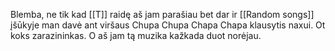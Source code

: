Blemba, ne tik kad [[T]] raidę aš jam parašiau bet dar ir [[Random songs]] įšūkyje man davė ant viršaus Chupa Chupa Chapa Chapa klausytis naxui. Ot koks zarazininkas. O aš jam tą muzika kažkada duot norėjau.